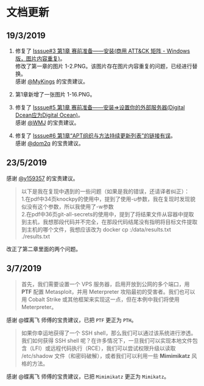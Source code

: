 # 文档更新

## 19/3/2019
1. 修复了 [Isssue#3 第1章 赛前准备——安装(商用 ATT&CK 矩阵 - Windows版，图片内容重复)](https://github.com/Snowming04/The-Hacker-Playbook-3-Translation/issues/3)。<br>修改了第一章的图片 1-2.PNG。该图片存在图片内容重复的问题，已经进行替换。<br>感谢 [@MyKings](https://github.com/MyKings) 的宝贵建议。

2. 第1章新增了一张图片 1-16.PNG。

3. 修复了 [Isssue#5 第1章 赛前准备——安装=>设置你的外部服务器(Digital Dcean应为Digital Ocean)](https://github.com/Snowming04/The-Hacker-Playbook-3-Translation/issues/5)。<br>感谢 [@WMJ](https://github.com/StefanoWen) 的宝贵建议。

4. 修复了 [Isssue#6 第1章“APT组织与方法持续更新列表”的链接有误](https://github.com/Snowming04/The-Hacker-Playbook-3-Translation/issues/6)。<br>感谢 [@dom2q](https://github.com/dom2q) 的宝贵建议。


## 23/5/2019
感谢 [@y159357](https://github.com/y159357) 的宝贵建议。


>以下是我在复现中遇到的一些问题（如果是我的错误，还请译者纠正）：<br>
>1.在pdf中34页knockpy的使用中，提到了使用-u参数，我在复现时发现貌似没有这个参数，所以我使用了-w参数<br>
>2.在pdf中36页git-all-secrets的使用中，提到了将结果文件从容器中提取到主机，我想那段代码并不完全，在那段代码结尾没有指明将目标文件提取到主机的哪个文件，我想应该改为 docker cp <container-id>:/data/results.txt ./results.txt
  
  
改正了第二章里面的两个问题。


## 3/7/2019
> 首先，我们需要设置一个 VPS 服务器，启用开放到公网的多个端口，用 **PTF** 配置 Metasploit，并用 Meterpreter 攻陷最初的受害者。我们也可以用 Cobalt Strike 或其他框架来实现这一点，但在本例中我们将使用 Meterpreter。

感谢 @蝶离飞 师傅的宝贵建议，已把 `PTF` 更正为 `PTH`。

>如果你幸运地获得了一个 SSH shell，那么我们可以通过该系统进行渗透。我们如何获得 SSH shell 呢？在许多情况下，一旦我们可以实现本地文件包含（LFI）或远程代码执行（RCE），我们可以尝试权限升级以读取 /etc/shadow 文件（和密码破解），或者我们可以利用一些 **Mimimikatz** 风格的方法。

感谢 @蝶离飞 师傅的宝贵建议，已把 `Mimimikatz` 更正为 `Mimikatz`。
